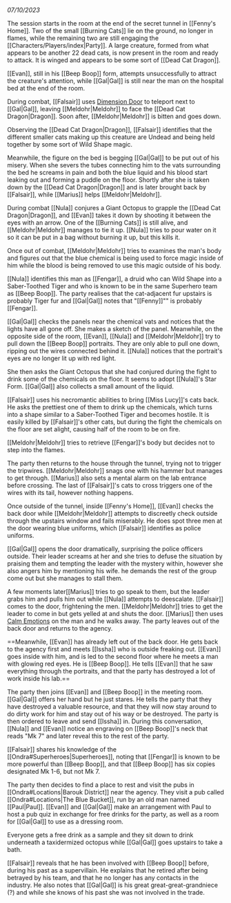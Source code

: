 *07/10/2023*

The session starts in the room at the end of the secret tunnel in [[Fenny's Home]]. Two of the small [[Burning Cats]] lie on the ground, no longer in flames, while the remaining two are still engaging the [[Characters/Players/index|Party]]. A large creature, formed from what appears to be another 22 dead cats, is now present in the room and ready to attack. It is winged and appears to be some sort of [[Dead Cat Dragon]].

[[Evan]], still in his [[Beep Boop]] form, attempts unsuccessfully to attract the creature's attention, while [[Gal|Gal]] is still near the man on the hospital bed at the end of the room.

During combat, [[Falsair]] uses [Dimension Door](https://www.dndbeyond.com/spells/dimension-door) to teleport next to [[Gal|Gal]], leaving [[Meldohr|Meldohr]] to face the [[Dead Cat Dragon|Dragon]]. Soon after, [[Meldohr|Meldohr]] is bitten and goes down.

Observing the [[Dead Cat Dragon|Dragon]], [[Falsair]] identifies that the different smaller cats making up this creature are Undead and being held together by some sort of Wild Shape magic.

Meanwhile, the figure on the bed is begging [[Gal|Gal]] to be put out of his misery. When she severs the tubes connecting him to the vats surrounding the bed he screams in pain and both the blue liquid and his blood start leaking out and forming a puddle on the floor. Shortly after she is taken down by the [[Dead Cat Dragon|Dragon]] and is later brought back by [[Falsair]], while [[Marius]] helps [[Meldohr|Meldohr]].

During combat [[Nula]] conjures a Giant Octopus to grapple the [[Dead Cat Dragon|Dragon]], and [[Evan]] takes it down by shooting it between the eyes with an arrow. One of the [[Burning Cats]] is still alive, and [[Meldohr|Meldohr]] manages to tie it up. [[Nula]] tries to pour water on it so it can be put in a bag without burning it up, but this kills it.

Once out of combat, [[Meldohr|Meldohr]] tries to examines the man's body and figures out that the blue chemical is being used to force magic inside of him while the blood is being removed to use this magic outside of his body.

[[Nula]] identifies this man as [[Fengar]], a druid who can Wild Shape into a Saber-Toothed Tiger and who is known to be in the same Superhero team as [[Beep Boop]]. The party realises that the cat-adjacent fur upstairs is probably Tiger fur and [[Gal|Gal]] notes that "[[Fenny]]"" is probably [[Fengar]].

[[Gal|Gal]] checks the panels near the chemical vats and notices that the lights have all gone off. She makes a sketch of the panel. Meanwhile, on the opposite side of the room, [[Evan]], [[Nula]] and [[Meldohr|Meldohr]] try to pull down the [[Beep Boop]] portraits. They are only able to pull one down, ripping out the wires connected behind it. [[Nula]] notices that the portrait's eyes are no longer lit up with red light.

She then asks the Giant Octopus that she had conjured during the fight to drink some of the chemicals on the floor. It seems to adopt [[Nula]]'s Star Form. [[Gal|Gal]] also collects a small amount of the liquid.

[[Falsair]] uses his necromantic abilities to bring [[Miss Lucy]]'s cats back. He asks the prettiest one of them to drink up the chemicals, which turns into a shape similar to a Saber-Toothed Tiger and becomes hostile. It is easily killed by [[Falsair]]'s other cats, but during the fight the chemicals on the floor are set alight, causing half of the room to be on fire.

[[Meldohr|Meldohr]] tries to retrieve [[Fengar]]'s body but decides not to step into the flames. 

The party then returns to the house through the tunnel, trying not to trigger the tripwires. [[Meldohr|Meldohr]] snags one with his hammer but manages to get through. [[Marius]] also sets a mental alarm on the lab entrance before crossing. The last of [[Falsair]]'s cats to cross triggers one of the wires with its tail, however nothing happens.

Once outside of the tunnel, inside [[Fenny's Home]], [[Evan]] checks the back door while [[Meldohr|Meldohr]] attempts to discreetly check outside through the upstairs window and fails miserably. He does spot three men at the door wearing blue uniforms, which [[Falsair]] identifies as police uniforms.

[[Gal|Gal]] opens the door dramatically, surprising the police officers outside. Their leader screams at her and she tries to defuse the situation by praising them and tempting the leader with the mystery within, however she also angers him by mentioning his wife. he demands the rest of the group come out but she manages to stall them.

A few moments later[[Marius]] tries to go speak to them, but the leader grabs him and pulls him out while [[Nula]] attempts to deescalate. [[Falsair]] comes to the door, frightening the men. [[Meldohr|Meldohr]] tries to get the leader to come in but gets yelled at and shuts the door. [[Marius]] then uses [Calm Emotions](https://www.dndbeyond.com/spells/calm-emotions) on the man and he walks away. The party leaves out of the back door and returns to the agency.

==Meanwhile, [[Evan]] has already left out of the back door. He gets back to the agency first and meets [[Issha]] who is outside freaking out. [[Evan]] goes inside with him, and is led to the second floor where he meets a man with glowing red eyes. He is [[Beep Boop]]. He tells [[Evan]] that he saw everything through the portraits, and that the party has destroyed a lot of work inside his lab.==

The party then joins [[Evan]] and [[Beep Boop]] in the meeting room. [[Gal|Gal]] offers her hand but he just stares. He tells the party that they have destroyed a valuable resource, and that they will now stay around to do dirty work for him and stay out of his way or be destroyed. The party is then ordered to leave and send [[Issha]] in. During this conversation, [[Nula]] and [[Evan]] notice an engraving on [[Beep Boop]]'s neck that reads "Mk 7" and later reveal this to the rest of the party.

[[Falsair]] shares his knowledge of the [[Ondra#Superheroes|Superheroes]], noting that [[Fengar]] is known to be more powerful than [[Beep Boop]], and that [[Beep Boop]] has six copies designated Mk 1-6, but not Mk 7.

The party then decides to find a place to rest and visit the pubs in [[Ondra#Locations|Barouk District]] near the agency. They visit a pub called [[Ondra#Locations|The Blue Bucket]], run by an old man named [[Paul|Paul]]. [[Evan]] and [[Gal|Gal]] make an arrangement with Paul to host a pub quiz in exchange for free drinks for the party, as well as a room for [[Gal|Gal]] to use as a dressing room. 

Everyone gets a free drink as a sample and they sit down to drink underneath a taxidermized octopus while [[Gal|Gal]] goes upstairs to take a bath.

[[Falsair]] reveals that he has been involved with [[Beep Boop]] before, during his past as a supervillain. He explains that he retired after being betrayed by his team, and that he no longer has any contacts in the industry. He also notes that [[Gal|Gal]] is his great great-great-grandniece (?) and while she knows of his past she was not involved in the trade.